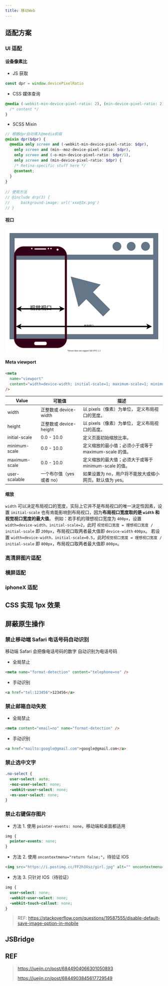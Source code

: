 ```yaml
---
title: 移动Web
---
```


## 适配方案

### UI 适配

#### 设备像素比

- JS 获取

```js
const dpr = window.devicePixelRatio
```

- CSS 媒体查询

```css
@media (-webkit-min-device-pixel-ratio: 2), (min-device-pixel-ratio: 2) {
  /* content */
}
```

- SCSS Mixin

```scss
// 根据dpr自动填入@media前缀
@mixin dpr($dpr) {
  @media only screen and (-webkit-min-device-pixel-ratio: $dpr),
    only screen and (min--moz-device-pixel-ratio: $dpr),
    only screen and (-o-min-device-pixel-ratio: $dpr/1),
    only screen and (min-device-pixel-ratio: $dpr) {
    /* Retina-specific stuff here */
    @content;
  }
}

// 使用方法
// @include drp(3) {
//     background-image: url('xxx@3x.png')
// }
```

#### 视口

![](https://raw.githubusercontent.com/sluggishpj/assets/main/images/h5-viewport.svg)

#### Meta viewport

```html
<meta
  name="viewport"
  content="width=device-width; initial-scale=1; maximum-scale=1; minimum-scale=1; user-scalable=no;"
/>
```

| Value         | 可能值                    | 描述                                                    |
| ------------- | ------------------------- | ------------------------------------------------------- |
| width         | 正整数或 device-width     | 以 pixels（像素）为单位， 定义布局视口的宽度。          |
| height        | 正整数或 device-height    | 以 pixels（像素）为单位， 定义布局视口的高度。          |
| initial-scale | 0.0 - 10.0                | 定义页面初始缩放比率。                                  |
| minimum-scale | 0.0 - 10.0                | 定义缩放的最小值；必须小于或等于 maximum-scale 的值。   |
| maximum-scale | 0.0 - 10.0                | 定义缩放的最大值；必须大于或等于 minimum-scale 的值。   |
| user-scalable | 一个布尔值（yes 或者 no） | 如果设置为 no，用户将不能放大或缩小网页。默认值为 yes。 |

#### 缩放

`width` 可以决定布局视口的宽度，实际上它并不是布局视口的唯一决定性因素，设置 `initial-scale` 也有肯能影响到布局视口，因为**布局视口宽度取的是 `width` 和视觉视口宽度的最大值**。
例如：若手机的理想视口宽度为 `400px`，设置 `width=device-width，initial-scale=2`，此时 `视觉视口宽度 = 理想视口宽度 / initial-scale` 即 `200px`，布局视口取两者最大值即 `device-width` `400px`。
若设置 `width=device-width，initial-scale=0.5`，此时`视觉视口宽度 = 理想视口宽度 / initial-scale` 即 `800px`，布局视口取两者最大值即 `800px`。

### 高清屏图片适配

### 横屏适配

### iphoneX 适配

## CSS 实现 1px 效果

## 屏蔽原生操作

### 禁止移动端 Safari 电话号码自动识别

移动端 Safari 会把像电话号码的数字 自动识别为电话号码

- 全局禁止

```html
<meta name="format-detection" content="telephone=no" />
```

- 手动识别

```html
<a href="tel:123456">123456</a>
```

### 禁止邮箱自动失败

- 全局禁止

```html
<meta content="email=no" name="format-detection" />
```

- 手动识别

```html
<a href="mailto:google@gmail.com">google@gmail.com</a>
```

### 禁止选中文字

```css
.no-select {
  user-select: auto;
  -moz-user-select: none;
  -webkit-user-select: none;
  -ms-user-select: none;
}
```

### 禁止右键保存图片

- 方法 1. 使用 `pointer-events: none`，移动端和桌面都适用

```css
img {
  pointer-events: none;
}
```

- 方法 2. 使用 `oncontextmenu="return false;"`，待验证 IOS

```html
<img src="https://i.postimg.cc/FF2h3Xsz/girl.jpg" alt="" oncontextmenu="return false;" />
```

- 方法 3. 只针对 IOS（待验证）

```css
img {
  user-select: none;
  -webkit-user-select: none;
  -webkit-touch-callout: none;
}
```

> REF: https://stackoverflow.com/questions/19587555/disable-default-save-image-option-in-mobile

## JSBridge

## REF

> https://juejin.cn/post/6844904066301050893
>
> https://juejin.cn/post/6844903845617729549
